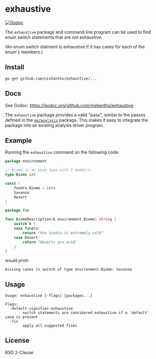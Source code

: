 # exhaustive

[![Godoc](https://godoc.org/github.com/nishanths/exhaustive?status.svg)](http://godoc.org/github.com/nishanths/exhaustive)

The `exhaustive` package and command line program can be used to find
enum switch statements that are not exhaustive.

(An enum switch statment is exhaustive if it has cases for each of the enum's members.)

## Install

```
go get github.com/nishanths/exhaustive/...
```

## Docs

See Godoc: https://godoc.org/github.com/nishanths/exhaustive

The `exhaustive` package provides a valid "pass", similar to the passes defined in the [`go/analysis`](http://godoc.org/golang.org/x/tools/go/analysis) package. This makes it easy to integrate the package into an existing analysis driver program.

## Example

Running the `exhaustive` command on the following code:

```go
package environment

// Biome is an enum type with 3 members.
type Biome int

const (
	Tundra Biome = iota
	Savanna
	Desert
)
```

```go
package foo

func BiomeDescription(b environment.Biome) string {
	switch b {
	case Tundra:
		return "the tundra is extremely cold"
	case Desert:
		return "deserts are arid"
	}
}
```

would print:

```
missing cases in switch of type environment.Biome: Savanna
```

## Usage

```
Usage: exhaustive [-flags] [packages...]

Flags:
  -default-signifies-exhaustive
    	switch statements are considered exhaustive if a 'default' case is present
  -fix
    	apply all suggested fixes
```

## License

BSD 2-Clause
